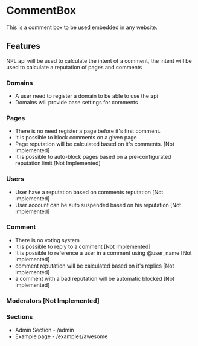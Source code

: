 # CommentBox

This is a comment box to be used embedded in any website. 

## Features

NPL api will be used to calculate the intent of a comment, the intent will be used to calculate a reputation of pages and comments

### Domains
- A user need to register a domain to be able to use the api
- Domains will provide base settings for comments

### Pages
- There is no need register a page before it's first comment.
- It is possible to block comments on a given page
- Page reputation will be calculated based on it's comments. [Not Implemented]
- It is possible to auto-block pages based on a pre-configurated reputation limit [Not Implemented]

### Users
- User have a reputation based on comments reputation [Not Implemented]
- User account can be auto suspended based on his reputation [Not Implemented]

### Comment
- There is no voting system
- It is possible to reply to a comment [Not Implemented]
- It is possible to reference a user in a comment using @user_name [Not Implemented]
- comment reputation will be calculated based on it's replies [Not Implemented]
- a comment with a bad reputation will be automatic blocked [Not Implemented]

### Moderators [Not Implemented]


### Sections
- Admin Section - /admin
- Example page - /examples/awesome
